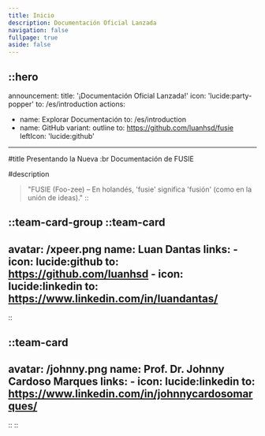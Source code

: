 ```yaml
---
title: Inicio
description: Documentación Oficial Lanzada
navigation: false
fullpage: true
aside: false
---
```


::hero
---
announcement:
  title: '¡Documentación Oficial Lanzada!'
  icon: 'lucide:party-popper'
  to: /es/introduction
actions:
  - name: Explorar Documentación
    to: /es/introduction
  - name: GitHub
    variant: outline
    to: https://github.com/luanhsd/fusie
    leftIcon: 'lucide:github'
---

#title
Presentando la Nueva :br Documentación de FUSIE

#description
> "FUSIE (Foo-zee) – En holandés, 'fusie' significa 'fusión' (como en la unión de ideas)."
::


::team-card-group
  ::team-card
  ---
  avatar: /xpeer.png
  name: Luan Dantas
  links:
    - icon: lucide:github
      to: https://github.com/luanhsd
    - icon: lucide:linkedin
      to: https://www.linkedin.com/in/luandantas/
  ---
  ::

  ::team-card
  ---
  avatar: /johnny.png 
  name: Prof. Dr. Johnny Cardoso Marques
  links:
    - icon: lucide:linkedin
      to: https://www.linkedin.com/in/johnnycardosomarques/
  ---
  ::
::
